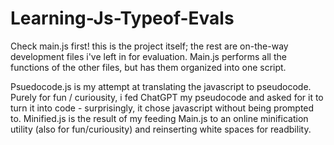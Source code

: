 # Learning-Js-Typeof-Evals
Check main.js first! this is the project itself; the rest are on-the-way development files i've left in for evaluation.
Main.js performs all the functions of the other files, but has them organized into one script.

Psuedocode.js is my attempt at translating the javascript to pseudocode.
Purely for fun / curiousity, i fed ChatGPT my pseudocode and asked for it to turn it into code - surprisingly, it chose javascript without being prompted to.
Minified.js is the result of my feeding Main.js to an online minification utility (also for fun/curiousity) and reinserting white spaces for readbility.
